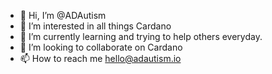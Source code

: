- 👋 Hi, I’m @ADAutism
- 👀 I’m interested in all things Cardano
- 🌱 I’m currently learning and trying to help others everyday.
- 💞️ I’m looking to collaborate on Cardano
- 📫 How to reach me hello@adautism.io

<!---
ADAutism/ADAutism is a ✨ special ✨ repository because its `README.md` (this file) appears on your GitHub profile.
You can click the Preview link to take a look at your changes.
--->
